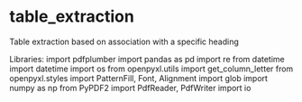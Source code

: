 # table_extraction
Table extraction based on association with a specific heading


Libraries:
import pdfplumber
import pandas as pd
import re
from datetime import datetime
import os
from openpyxl.utils import get_column_letter
from openpyxl.styles import PatternFill, Font, Alignment
import glob
import numpy as np
from PyPDF2 import PdfReader, PdfWriter
import io
